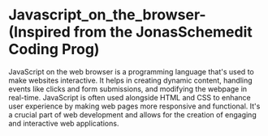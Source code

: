 # Javascript_on_the_browser-(Inspired from the JonasSchemedit Coding Prog)

JavaScript on the web browser is a programming language that's used to make websites interactive. 
It helps in creating dynamic content, handling events like clicks and form submissions, and modifying the webpage in real-time. JavaScript is often used alongside HTML and CSS to enhance user experience by making web pages more responsive and functional.
It's a crucial part of web development and allows for the creation of engaging and interactive web applications.
